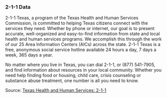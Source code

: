 
### 2-1-1 Data

2-1-1 Texas, a program of the Texas Health and Human Services Commission, is committed to helping Texas citizens connect with the services they need. Whether by phone or internet, our goal is to present accurate, well-organized and easy-to-find information from state and local health and human services programs. We accomplish this through the work of our 25 Area Information Centers (AICs) across the state. 2-1-1 Texas is a free, anonymous social service hotline available 24 hours a day, 7 days a week, 365 days a year.

No matter where you live in Texas, you can dial 2-1-1, or (877) 541-7905, and find information about resources in your local community. Whether you need help finding food or housing, child care, crisis counseling or substance abuse treatment, one number is all you need to know.





Source: [Texas Health and Human Services: 2-1-1](http://www.211texas.org/about-2-1-1/)
